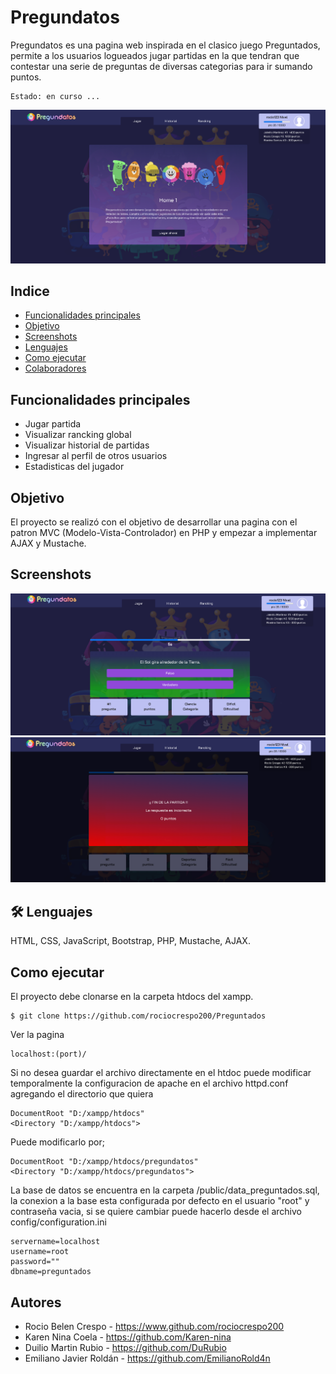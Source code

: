 # Pregundatos

Pregundatos es una pagina web inspirada en el clasico juego Preguntados, permite a los usuarios logueados jugar partidas en la que tendran que contestar una serie de preguntas de diversas categorias para ir sumando puntos.
```
Estado: en curso ...
```

![Logo](/public/presentacion/home.png)

## Indice
* [Funcionalidades principales](#funcionalidades-principales)
* [Objetivo](#objetivo)
* [Screenshots](#screenshots)
* [Lenguajes](#-Lenguajes)
* [Como ejecutar](#como-ejecutar)
* [Colaboradores](#colaboradores)

## Funcionalidades principales
- Jugar partida
- Visualizar rancking global
- Visualizar historial de partidas
- Ingresar al perfil de otros usuarios
- Estadisticas del jugador

## Objetivo
El proyecto se realizó con el objetivo de desarrollar una pagina con el patron MVC (Modelo-Vista-Controlador) en PHP y empezar a implementar AJAX y Mustache.

## Screenshots
![Logo](/public/presentacion/partida.png)
![Logo](/public/presentacion/perder.png)

## 🛠 Lenguajes
HTML, CSS, JavaScript, Bootstrap, PHP, Mustache, AJAX.

## Como ejecutar
El proyecto debe clonarse en la carpeta htdocs del xampp.
```
$ git clone https://github.com/rociocrespo200/Preguntados
```
Ver la pagina
```
localhost:(port)/
```

Si no desea guardar el archivo directamente en el htdoc puede modificar temporalmente la configuracion de apache en el archivo httpd.conf agregando el directorio que quiera
```
DocumentRoot "D:/xampp/htdocs"
<Directory "D:/xampp/htdocs">
```
Puede modificarlo por;
```
DocumentRoot "D:/xampp/htdocs/pregundatos"
<Directory "D:/xampp/htdocs/pregundatos">
```

La base de datos se encuentra en la carpeta /public/data_preguntados.sql, la conexion a la base esta configurada por defecto en el usuario "root" y contraseña vacia, si se quiere cambiar puede hacerlo desde el archivo config/configuration.ini 
```
servername=localhost
username=root
password=""
dbname=preguntados
```


## Autores
- Rocio Belen Crespo - https://www.github.com/rociocrespo200
- Karen Nina Coela - https://github.com/Karen-nina
- Duilio Martin Rubio - https://github.com/DuRubio
- Emiliano Javier Roldán - https://github.com/EmilianoRold4n
